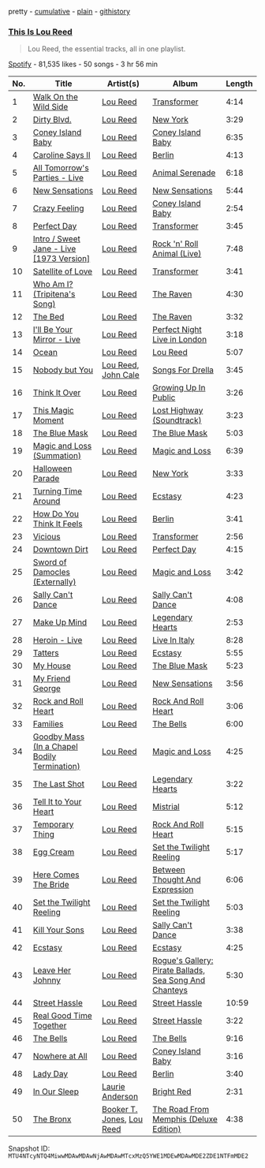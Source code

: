 pretty - [cumulative](/playlists/cumulative/37i9dQZF1DXdVelxaccCqL.md) - [plain](/playlists/plain/37i9dQZF1DXdVelxaccCqL) - [githistory](https://github.githistory.xyz/mackorone/spotify-playlist-archive/blob/main/playlists/plain/37i9dQZF1DXdVelxaccCqL)

### [This Is Lou Reed](https://open.spotify.com/playlist/37i9dQZF1DXdVelxaccCqL)

> Lou Reed, the essential tracks, all in one playlist.

[Spotify](https://open.spotify.com/user/spotify) - 81,535 likes - 50 songs - 3 hr 56 min

| No. | Title | Artist(s) | Album | Length |
|---|---|---|---|---|
| 1 | [Walk On the Wild Side](https://open.spotify.com/track/5p3JunprHCxClJjOmcLV8G) | [Lou Reed](https://open.spotify.com/artist/42TFhl7WlMRXiNqzSrnzPL) | [Transformer](https://open.spotify.com/album/5SqbMEyAt8332ISGiLX0St) | 4:14 |
| 2 | [Dirty Blvd.](https://open.spotify.com/track/4TDLfAmx45EpSiQYG6hCzT) | [Lou Reed](https://open.spotify.com/artist/42TFhl7WlMRXiNqzSrnzPL) | [New York](https://open.spotify.com/album/7xGqf9DddW89cg7m6zX88t) | 3:29 |
| 3 | [Coney Island Baby](https://open.spotify.com/track/0ivHDucXMbjTjiU4lMIkBO) | [Lou Reed](https://open.spotify.com/artist/42TFhl7WlMRXiNqzSrnzPL) | [Coney Island Baby](https://open.spotify.com/album/3Kawndiz86cIHkPsKtFiKx) | 6:35 |
| 4 | [Caroline Says II](https://open.spotify.com/track/54JXAkc9TFvlpZDpcgsNAS) | [Lou Reed](https://open.spotify.com/artist/42TFhl7WlMRXiNqzSrnzPL) | [Berlin](https://open.spotify.com/album/4iaDgkP0M6ahEHrBynAFei) | 4:13 |
| 5 | [All Tomorrow's Parties \- Live](https://open.spotify.com/track/4QOBqx8mda9Zd5QQbEh5qW) | [Lou Reed](https://open.spotify.com/artist/42TFhl7WlMRXiNqzSrnzPL) | [Animal Serenade](https://open.spotify.com/album/4dtUgccbQELPUiIhQb09VJ) | 6:18 |
| 6 | [New Sensations](https://open.spotify.com/track/4W17seqvaBsacGPuwyO5MQ) | [Lou Reed](https://open.spotify.com/artist/42TFhl7WlMRXiNqzSrnzPL) | [New Sensations](https://open.spotify.com/album/0H1QdJdBc1roGFZ6g2U9Dx) | 5:44 |
| 7 | [Crazy Feeling](https://open.spotify.com/track/2mauTBfQkFGicjZiRY3Vlm) | [Lou Reed](https://open.spotify.com/artist/42TFhl7WlMRXiNqzSrnzPL) | [Coney Island Baby](https://open.spotify.com/album/3Kawndiz86cIHkPsKtFiKx) | 2:54 |
| 8 | [Perfect Day](https://open.spotify.com/track/4TOMI010Sd4ZAX4aZ5TS85) | [Lou Reed](https://open.spotify.com/artist/42TFhl7WlMRXiNqzSrnzPL) | [Transformer](https://open.spotify.com/album/5SqbMEyAt8332ISGiLX0St) | 3:45 |
| 9 | [Intro / Sweet Jane \- Live \[1973 Version\]](https://open.spotify.com/track/5vtXtPjH9NBC79ZOuTHYrF) | [Lou Reed](https://open.spotify.com/artist/42TFhl7WlMRXiNqzSrnzPL) | [Rock 'n' Roll Animal \(Live\)](https://open.spotify.com/album/7ibv6MJHfkq0al0QRmoCd6) | 7:48 |
| 10 | [Satellite of Love](https://open.spotify.com/track/5WyuRWUcOOhAic0tj9Pl28) | [Lou Reed](https://open.spotify.com/artist/42TFhl7WlMRXiNqzSrnzPL) | [Transformer](https://open.spotify.com/album/5SqbMEyAt8332ISGiLX0St) | 3:41 |
| 11 | [Who Am I? \(Tripitena's Song\)](https://open.spotify.com/track/7xQfkWt9P7WUa9TfsOgNGq) | [Lou Reed](https://open.spotify.com/artist/42TFhl7WlMRXiNqzSrnzPL) | [The Raven](https://open.spotify.com/album/0jV5cuFyOObQVHgnkpAuQz) | 4:30 |
| 12 | [The Bed](https://open.spotify.com/track/0Vs6ejbfUkJ0Fd63t8FE7F) | [Lou Reed](https://open.spotify.com/artist/42TFhl7WlMRXiNqzSrnzPL) | [The Raven](https://open.spotify.com/album/0jV5cuFyOObQVHgnkpAuQz) | 3:32 |
| 13 | [I'll Be Your Mirror \- Live](https://open.spotify.com/track/24fFfGkgsMORptd26H1nA9) | [Lou Reed](https://open.spotify.com/artist/42TFhl7WlMRXiNqzSrnzPL) | [Perfect Night Live in London](https://open.spotify.com/album/3iRxIg72TeLLOrLttJiY6p) | 3:18 |
| 14 | [Ocean](https://open.spotify.com/track/65pfqAbL2wxS9g00t5XbBI) | [Lou Reed](https://open.spotify.com/artist/42TFhl7WlMRXiNqzSrnzPL) | [Lou Reed](https://open.spotify.com/album/2ujzADWoLeEejykOuNWy4R) | 5:07 |
| 15 | [Nobody but You](https://open.spotify.com/track/1zwtvbJL8H8jG0qbbomS1P) | [Lou Reed](https://open.spotify.com/artist/42TFhl7WlMRXiNqzSrnzPL), [John Cale](https://open.spotify.com/artist/5MWBg16f5UYiaSlyVhzlIW) | [Songs For Drella](https://open.spotify.com/album/4Nyu5zVDr4XV6QOBCqdTrk) | 3:45 |
| 16 | [Think It Over](https://open.spotify.com/track/1b7fdB8uQMTKcFssVukSMe) | [Lou Reed](https://open.spotify.com/artist/42TFhl7WlMRXiNqzSrnzPL) | [Growing Up In Public](https://open.spotify.com/album/5OOwDQX2GFKOopLRgviaXy) | 3:26 |
| 17 | [This Magic Moment](https://open.spotify.com/track/6MTqggnG176m4HvxcjEN0V) | [Lou Reed](https://open.spotify.com/artist/42TFhl7WlMRXiNqzSrnzPL) | [Lost Highway \(Soundtrack\)](https://open.spotify.com/album/1opngamrDdjhpIv7FqiH6r) | 3:23 |
| 18 | [The Blue Mask](https://open.spotify.com/track/0bH8NHF46ry3rDevE9HdDu) | [Lou Reed](https://open.spotify.com/artist/42TFhl7WlMRXiNqzSrnzPL) | [The Blue Mask](https://open.spotify.com/album/1CkMvvVcMdvMAYIz4Zhzax) | 5:03 |
| 19 | [Magic and Loss \(Summation\)](https://open.spotify.com/track/5j6GQY29vjw9PHeItPJqOg) | [Lou Reed](https://open.spotify.com/artist/42TFhl7WlMRXiNqzSrnzPL) | [Magic and Loss](https://open.spotify.com/album/6pLw7L0SJKLbw33haj10of) | 6:39 |
| 20 | [Halloween Parade](https://open.spotify.com/track/5Hb0p1Ti6nkeA3SSKfbvM2) | [Lou Reed](https://open.spotify.com/artist/42TFhl7WlMRXiNqzSrnzPL) | [New York](https://open.spotify.com/album/7xGqf9DddW89cg7m6zX88t) | 3:33 |
| 21 | [Turning Time Around](https://open.spotify.com/track/7zFLYjRfxLRz1RiAn7D8Mc) | [Lou Reed](https://open.spotify.com/artist/42TFhl7WlMRXiNqzSrnzPL) | [Ecstasy](https://open.spotify.com/album/2DJSpVVE6HxQZMbEd4N90o) | 4:23 |
| 22 | [How Do You Think It Feels](https://open.spotify.com/track/5DyEGDNVFzXPGbXX6nJrpm) | [Lou Reed](https://open.spotify.com/artist/42TFhl7WlMRXiNqzSrnzPL) | [Berlin](https://open.spotify.com/album/4iaDgkP0M6ahEHrBynAFei) | 3:41 |
| 23 | [Vicious](https://open.spotify.com/track/4A48NL57P16zSRaq3yoYry) | [Lou Reed](https://open.spotify.com/artist/42TFhl7WlMRXiNqzSrnzPL) | [Transformer](https://open.spotify.com/album/5SqbMEyAt8332ISGiLX0St) | 2:56 |
| 24 | [Downtown Dirt](https://open.spotify.com/track/0bGKhWC11NPlATq198Wisu) | [Lou Reed](https://open.spotify.com/artist/42TFhl7WlMRXiNqzSrnzPL) | [Perfect Day](https://open.spotify.com/album/5OqqVtGQve6KrCd4Xfubzh) | 4:15 |
| 25 | [Sword of Damocles \(Externally\)](https://open.spotify.com/track/31vN3W1IAaqpB06ULQXr4I) | [Lou Reed](https://open.spotify.com/artist/42TFhl7WlMRXiNqzSrnzPL) | [Magic and Loss](https://open.spotify.com/album/6pLw7L0SJKLbw33haj10of) | 3:42 |
| 26 | [Sally Can't Dance](https://open.spotify.com/track/5eLwwPNN9g5yLrIdyj2ewP) | [Lou Reed](https://open.spotify.com/artist/42TFhl7WlMRXiNqzSrnzPL) | [Sally Can't Dance](https://open.spotify.com/album/7ue4oCRcvtAqp4Dx4MQq7I) | 4:08 |
| 27 | [Make Up Mind](https://open.spotify.com/track/734pjmpKgC3smjbD4pregQ) | [Lou Reed](https://open.spotify.com/artist/42TFhl7WlMRXiNqzSrnzPL) | [Legendary Hearts](https://open.spotify.com/album/0G9jMzd8Dl8XBDXf2kQy6R) | 2:53 |
| 28 | [Heroin \- Live](https://open.spotify.com/track/5lLe0XtruooQYGmA7u3XQw) | [Lou Reed](https://open.spotify.com/artist/42TFhl7WlMRXiNqzSrnzPL) | [Live In Italy](https://open.spotify.com/album/5HqJAdgbEcpRW5l2k8sS01) | 8:28 |
| 29 | [Tatters](https://open.spotify.com/track/7GlwhQv1yXyqRNVcjiFHze) | [Lou Reed](https://open.spotify.com/artist/42TFhl7WlMRXiNqzSrnzPL) | [Ecstasy](https://open.spotify.com/album/2DJSpVVE6HxQZMbEd4N90o) | 5:55 |
| 30 | [My House](https://open.spotify.com/track/2bkwHzn1H2CxyLmmymaKHo) | [Lou Reed](https://open.spotify.com/artist/42TFhl7WlMRXiNqzSrnzPL) | [The Blue Mask](https://open.spotify.com/album/1CkMvvVcMdvMAYIz4Zhzax) | 5:23 |
| 31 | [My Friend George](https://open.spotify.com/track/1KV292gtFPQzbnZiSBYT0s) | [Lou Reed](https://open.spotify.com/artist/42TFhl7WlMRXiNqzSrnzPL) | [New Sensations](https://open.spotify.com/album/0H1QdJdBc1roGFZ6g2U9Dx) | 3:56 |
| 32 | [Rock and Roll Heart](https://open.spotify.com/track/6ae3myezKi5rZvftCk4v8h) | [Lou Reed](https://open.spotify.com/artist/42TFhl7WlMRXiNqzSrnzPL) | [Rock And Roll Heart](https://open.spotify.com/album/5BSG2ZL1hBh6HKMRJ0VGrt) | 3:06 |
| 33 | [Families](https://open.spotify.com/track/38nw3jLlJBK5qWJYwvkQWQ) | [Lou Reed](https://open.spotify.com/artist/42TFhl7WlMRXiNqzSrnzPL) | [The Bells](https://open.spotify.com/album/7jaK74EJFJyHk1jkZrydvk) | 6:00 |
| 34 | [Goodby Mass \(In a Chapel Bodily Termination\)](https://open.spotify.com/track/63Dx8G1LcJ5VviDE7MQSVq) | [Lou Reed](https://open.spotify.com/artist/42TFhl7WlMRXiNqzSrnzPL) | [Magic and Loss](https://open.spotify.com/album/6pLw7L0SJKLbw33haj10of) | 4:25 |
| 35 | [The Last Shot](https://open.spotify.com/track/2BZuS3AP5JxdBUGSgp6MI6) | [Lou Reed](https://open.spotify.com/artist/42TFhl7WlMRXiNqzSrnzPL) | [Legendary Hearts](https://open.spotify.com/album/0G9jMzd8Dl8XBDXf2kQy6R) | 3:22 |
| 36 | [Tell It to Your Heart](https://open.spotify.com/track/2bD74b14H9y5DRKhjim7or) | [Lou Reed](https://open.spotify.com/artist/42TFhl7WlMRXiNqzSrnzPL) | [Mistrial](https://open.spotify.com/album/18X1MIMcwyDPIjrwn00p7e) | 5:12 |
| 37 | [Temporary Thing](https://open.spotify.com/track/3hVcRU29Is01D3X1rihijE) | [Lou Reed](https://open.spotify.com/artist/42TFhl7WlMRXiNqzSrnzPL) | [Rock And Roll Heart](https://open.spotify.com/album/5BSG2ZL1hBh6HKMRJ0VGrt) | 5:15 |
| 38 | [Egg Cream](https://open.spotify.com/track/2nPAHBSS6bS9WajUJZ8QsA) | [Lou Reed](https://open.spotify.com/artist/42TFhl7WlMRXiNqzSrnzPL) | [Set the Twilight Reeling](https://open.spotify.com/album/5V76LcQHjKTtPElV276TxU) | 5:17 |
| 39 | [Here Comes The Bride](https://open.spotify.com/track/6qWVessONChZg5w7hrXNNB) | [Lou Reed](https://open.spotify.com/artist/42TFhl7WlMRXiNqzSrnzPL) | [Between Thought And Expression](https://open.spotify.com/album/5RxespHDjnx3LgzAC7f2jS) | 6:06 |
| 40 | [Set the Twilight Reeling](https://open.spotify.com/track/0AsLegDXgsob1jxI4sSg69) | [Lou Reed](https://open.spotify.com/artist/42TFhl7WlMRXiNqzSrnzPL) | [Set the Twilight Reeling](https://open.spotify.com/album/5V76LcQHjKTtPElV276TxU) | 5:03 |
| 41 | [Kill Your Sons](https://open.spotify.com/track/1LJt5Zl8pRGG1W0avDWNAe) | [Lou Reed](https://open.spotify.com/artist/42TFhl7WlMRXiNqzSrnzPL) | [Sally Can't Dance](https://open.spotify.com/album/7ue4oCRcvtAqp4Dx4MQq7I) | 3:38 |
| 42 | [Ecstasy](https://open.spotify.com/track/3RGStGuuUNSftwmTz4b3hm) | [Lou Reed](https://open.spotify.com/artist/42TFhl7WlMRXiNqzSrnzPL) | [Ecstasy](https://open.spotify.com/album/2DJSpVVE6HxQZMbEd4N90o) | 4:25 |
| 43 | [Leave Her Johnny](https://open.spotify.com/track/1bG44dMnIIXZZdcHlxwz4v) | [Lou Reed](https://open.spotify.com/artist/42TFhl7WlMRXiNqzSrnzPL) | [Rogue's Gallery: Pirate Ballads, Sea Song And Chanteys](https://open.spotify.com/album/2nEFRJfFVgdcPGKv9atYBg) | 5:30 |
| 44 | [Street Hassle](https://open.spotify.com/track/3ecvnatX2V8cjPr1NMce05) | [Lou Reed](https://open.spotify.com/artist/42TFhl7WlMRXiNqzSrnzPL) | [Street Hassle](https://open.spotify.com/album/4bCvrqNBh6hPB7hG4EltjN) | 10:59 |
| 45 | [Real Good Time Together](https://open.spotify.com/track/0qmEVZq1SLCA7DmDZrsDPw) | [Lou Reed](https://open.spotify.com/artist/42TFhl7WlMRXiNqzSrnzPL) | [Street Hassle](https://open.spotify.com/album/4bCvrqNBh6hPB7hG4EltjN) | 3:22 |
| 46 | [The Bells](https://open.spotify.com/track/3eAJg1Iznxlm3VeX3oE3nI) | [Lou Reed](https://open.spotify.com/artist/42TFhl7WlMRXiNqzSrnzPL) | [The Bells](https://open.spotify.com/album/7jaK74EJFJyHk1jkZrydvk) | 9:16 |
| 47 | [Nowhere at All](https://open.spotify.com/track/2ShGWnhlnSOfTIq57hVMt4) | [Lou Reed](https://open.spotify.com/artist/42TFhl7WlMRXiNqzSrnzPL) | [Coney Island Baby](https://open.spotify.com/album/1W7FiMnrZRNp04yLWtU3wM) | 3:16 |
| 48 | [Lady Day](https://open.spotify.com/track/7Geht7uyruF696KZc4A1b1) | [Lou Reed](https://open.spotify.com/artist/42TFhl7WlMRXiNqzSrnzPL) | [Berlin](https://open.spotify.com/album/4iaDgkP0M6ahEHrBynAFei) | 3:40 |
| 49 | [In Our Sleep](https://open.spotify.com/track/7fcOuaNybAtqB1lO7aMfJw) | [Laurie Anderson](https://open.spotify.com/artist/5hqB3Fxgin9YGYa0mIGf1G) | [Bright Red](https://open.spotify.com/album/6b3Ik5hjGBbhR8myjstjOt) | 2:31 |
| 50 | [The Bronx](https://open.spotify.com/track/1ENGe5j5pdmz1YKiW6NhK9) | [Booker T\. Jones](https://open.spotify.com/artist/6J3pUmw6KX1LqyLQkP0k9U), [Lou Reed](https://open.spotify.com/artist/42TFhl7WlMRXiNqzSrnzPL) | [The Road From Memphis \(Deluxe Edition\)](https://open.spotify.com/album/6IoxOcWv5ugc0W08VdeRDY) | 4:38 |

Snapshot ID: `MTU4NTcyNTQ4MiwwMDAwMDAwNjAwMDAwMTcxMzQ5YWE1MDEwMDAwMDE2ZDE1NTFmMDE2`